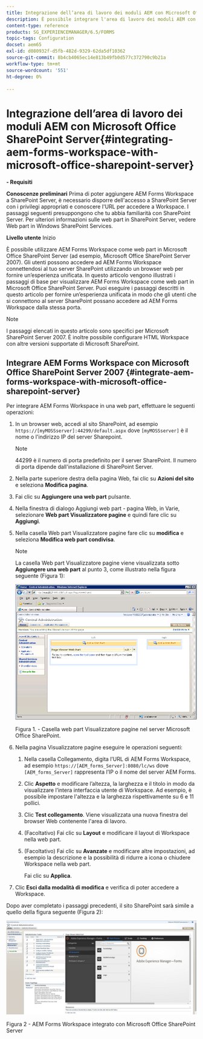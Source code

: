 ```yaml
---
title: Integrazione dell’area di lavoro dei moduli AEM con Microsoft Office SharePoint Server
description: È possibile integrare l'area di lavoro dei moduli AEM con Microsoft Office SharePoint Server.
content-type: reference
products: SG_EXPERIENCEMANAGER/6.5/FORMS
topic-tags: Configuration
docset: aem65
exl-id: d080932f-d5fb-482d-9329-62da5df10362
source-git-commit: 8b4cb4065ec14e813b49fb0d577c372790c9b21a
workflow-type: tm+mt
source-wordcount: '551'
ht-degree: 0%

---
```


# Integrazione dell’area di lavoro dei moduli AEM con Microsoft Office SharePoint Server{#integrating-aem-forms-workspace-with-microsoft-office-sharepoint-server}

**- Requisiti**

**Conoscenze preliminari**
Prima di poter aggiungere AEM Forms Workspace a SharePoint Server, è necessario disporre dell&#39;accesso a SharePoint Server con i privilegi appropriati e conoscere l&#39;URL per accedere a Workspace. I passaggi seguenti presuppongono che tu abbia familiarità con SharePoint Server. Per ulteriori informazioni sulle web part in SharePoint Server, vedere Web part in Windows SharePoint Services.

**Livello utente**
Inizio

È possibile utilizzare AEM Forms Workspace come web part in Microsoft Office SharePoint Server (ad esempio, Microsoft Office SharePoint Server 2007). Gli utenti possono accedere ad AEM Forms Workspace connettendosi al tuo server SharePoint utilizzando un browser web per fornire un’esperienza unificata. In questo articolo vengono illustrati i passaggi di base per visualizzare AEM Forms Workspace come web part in Microsoft Office SharePoint Server. Puoi eseguire i passaggi descritti in questo articolo per fornire un’esperienza unificata in modo che gli utenti che si connettono al server SharePoint possano accedere ad AEM Forms Workspace dalla stessa porta.

>[!NOTE]
>
>I passaggi elencati in questo articolo sono specifici per Microsoft SharePoint Server 2007. È inoltre possibile configurare HTML Workspace con altre versioni supportate di Microsoft SharePoint.

## Integrare AEM Forms Workspace con Microsoft Office SharePoint Server 2007 {#integrate-aem-forms-workspace-with-microsoft-office-sharepoint-server}

Per integrare AEM Forms Workspace in una web part, effettuare le seguenti operazioni:

1. In un browser web, accedi al sito SharePoint, ad esempio `https://[myMOSSserver]:44299/default.aspx` dove `[myMOSSserver]` è il nome o l&#39;indirizzo IP del server Sharepoint.

   >[!NOTE]
   >
   >44299 è il numero di porta predefinito per il server SharePoint. Il numero di porta dipende dall&#39;installazione di SharePoint Server.

1. Nella parte superiore destra della pagina Web, fai clic su **Azioni del sito** e seleziona **Modifica pagina**.
1. Fai clic su **Aggiungere una web part** pulsante.
1. Nella finestra di dialogo Aggiungi web part - pagina Web, in Varie, selezionare **Web part Visualizzatore pagine** e quindi fare clic su **Aggiungi**.
1. Nella casella Web part Visualizzatore pagine fare clic su **modifica** e seleziona **Modifica web part condivisa**.

   >[!NOTE]
   >
   >La casella Web part Visualizzatore pagine viene visualizzata sotto **Aggiungere una web part** al punto 3, come illustrato nella figura seguente (Figura 1):

   ![Casella web part Visualizzatore pagine nel server Microsoft Office SharePoint.](assets/page-viewer-web-part-box-in-microsoft-office-sharepoint-server.png)

   Figura 1. - Casella web part Visualizzatore pagine nel server Microsoft Office SharePoint.

1. Nella pagina Visualizzatore pagine eseguire le operazioni seguenti:

   1. Nella casella Collegamento, digita l’URL di AEM Forms Workspace, ad esempio `https://[AEM_forms_Server]:8080/lc/ws` dove `[AEM_forms_Server]` rappresenta l’IP o il nome del server AEM Forms.
   1. Clic **Aspetto** e modificare l’altezza, la larghezza e il titolo in modo da visualizzare l’intera interfaccia utente di Workspace. Ad esempio, è possibile impostare l&#39;altezza e la larghezza rispettivamente su 6 e 11 pollici.
   1. Clic **Test collegamento**. Viene visualizzata una nuova finestra del browser Web contenente l&#39;area di lavoro.
   1. (Facoltativo) Fai clic su **Layout** e modificare il layout di Workspace nella web part.
   1. (Facoltativo) Fai clic su **Avanzate** e modificare altre impostazioni, ad esempio la descrizione e la possibilità di ridurre a icona o chiudere Workspace nella web part.

      Fai clic su **Applica**.

1. Clic **Esci dalla modalità di modifica** e verifica di poter accedere a Workspace.

Dopo aver completato i passaggi precedenti, il sito SharePoint sarà simile a quello della figura seguente (Figura 2):

![AEM Forms Workspace integrato con Microsoft Office SharePoint Server](assets/aem-forms-workspace.jpg)

Figura 2 - AEM Forms Workspace integrato con Microsoft Office SharePoint Server
